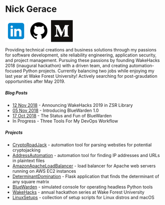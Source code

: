 # Nick Gerace

[<img src="home-linkedin.png" alt="linkedin" style="width: 70px;"/>](https://linkedin.com/in/nickgerace)
[<img src="home-github.png" alt="github" style="width: 70px;"/>](https://github.com/nickgerace)
[<img src="home-medium.png" alt="medium" style="width: 70px;"/>](https://medium.com/@nickgerace)

Providing technical creations and business solutions through my passions for software development, site reliability engineering, application security, and project management. Pursuing these passions by founding WakeHacks 2018 (inaugural hackathon) with a driven team, and creating automation-focused Python projects. Currently balancing two jobs while enjoying my last year at Wake Forest University! Actively searching for post-graudation opportunities after May 2019.

##### Blog Posts
- [12 Nov 2018](https://medium.com/@nickgerace/announcing-wakehacks-2019-in-zsr-library-825c16c65fd9) - Announcing WakeHacks 2019 in ZSR Library
- [05 Nov 2018](https://medium.com/@nickgerace/introducing-bluewarden-1-0-9c0809aee586) - Introducing BlueWarden 1.0
- [17 Oct 2018](https://medium.com/@nickgerace/the-status-and-fun-of-bluewarden-ef7fbfcc09f1) - The Status and Fun of BlueWarden
- In Progress - Three Tools For My DevOps Workflow

##### Projects
- [CryptoRoadJack](https://github.com/nickgerace/CryptoRoadJack) - automation tool for parsing websties for potential cryptojacking
- [AddressAutomation](https://github.com/nickgerace/AddressAutomation) - automation tool for finding IP addresses and URLs in plaintext files
- [AmazonApacheLoadBalancer](https://github.com/nickgerace/AmazonApacheLoadBalancer) - load balancer for Apache web servers running on AWS EC2 instances
- [DeterminantDomination](https://github.com/nickgerace/DeterminantDomination) - Flask application that finds the determinant of any square matrix
- [BlueWarden](https://github.com/nickgerace/BlueWarden) - simulated console for operating headless Python tools
- [WakeHacks](https://acm.cs.wfu.edu) - annual hackathon series at Wake Forest University
- [LinuxSetups](https://github.com/nickgerace/LinuxSetups) - collection of setup scripts for Linux distros and macOS

<!---
**Projects** | **Blog Posts**
--- | ---
[BlueWarden](https://github.com/nickgerace/BlueWarden) - combination of multiple defensive tools in one Python console | [17 Oct 2018](https://medium.com/@nickgerace/the-status-and-fun-of-bluewarden-ef7fbfcc09f1) - The Status and Fun of BlueWarden
-->
